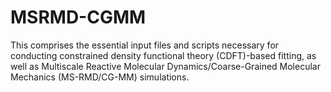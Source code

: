 # MSRMD-CGMM
This comprises the essential input files and scripts necessary for conducting constrained density functional theory (CDFT)-based fitting, as well as Multiscale Reactive Molecular Dynamics/Coarse-Grained Molecular Mechanics (MS-RMD/CG-MM) simulations.
